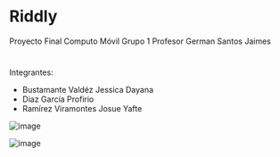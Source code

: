 # Riddly
Proyecto Final 
Computo Móvil Grupo 1 Profesor German Santos Jaimes


#
Integrantes:
- Bustamante Valdéz Jessica Dayana
- Diaz García Profirio
- Ramírez Viramontes Josue Yafte

![image](https://user-images.githubusercontent.com/42252723/171042613-6d59347d-cd6b-45db-8d5c-adcf95e9abcc.png)


![image](https://user-images.githubusercontent.com/42252723/171042420-a9c9f064-77ad-4682-85fa-e3225d993d70.png)
